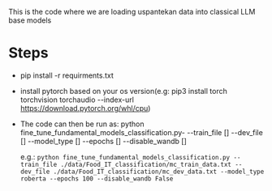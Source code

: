 This is the code where we are loading uspantekan data into classical LLM base models
# Steps
- pip install -r requirments.txt
- install pytorch based on your os version(e.g: pip3 install torch torchvision torchaudio --index-url https://download.pytorch.org/whl/cpu)
- The code can then be run as: python fine_tune_fundamental_models_classification.py- --train_file [] --dev_file  [] --model_type  [] --epochs  [] --disable_wandb  []

	e.g.: `python fine_tune_fundamental_models_classification.py --train_file ./data/Food_IT_classification/mc_train_data.txt --dev_file ./data/Food_IT_classification/mc_dev_data.txt --model_type roberta --epochs 100 --disable_wandb False`
